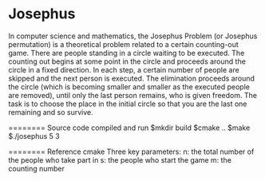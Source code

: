 Josephus
========
In computer science and mathematics, the Josephus Problem (or Josephus permutation) is a theoretical problem related to a certain counting-out game.  There are people standing in a circle waiting to be executed. The counting out begins at some point in the circle and proceeds around the circle in a fixed direction. In each step, a certain number of people are skipped and the next person is executed. The elimination proceeds around the circle (which is becoming smaller and smaller as the executed people are removed), until only the last person remains, who is given freedom.  The task is to choose the place in the initial circle so that you are the last one remaining and so survive.

========
Source code compiled and run
$mkdir build
$cmake ..
$make
$./josephus 5 3

========
Reference cmake
Three key parameters:
n: the total number of the people who take part in
s: the people who start the game
m: the counting number


